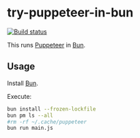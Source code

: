 # try-puppeteer-in-bun

[![Build status](https://github.com/rgl/try-puppeteer-in-bun/workflows/build/badge.svg)](https://github.com/rgl/try-puppeteer-in-bun/actions?query=workflow%3Abuild)

This runs [Puppeteer](https://github.com/puppeteer/puppeteer) in [Bun](https://bun.sh).

## Usage

Install [Bun](https://bun.sh).

Execute:

```bash
bun install --frozen-lockfile
bun pm ls --all
#rm -rf ~/.cache/puppeteer
bun run main.js
```
